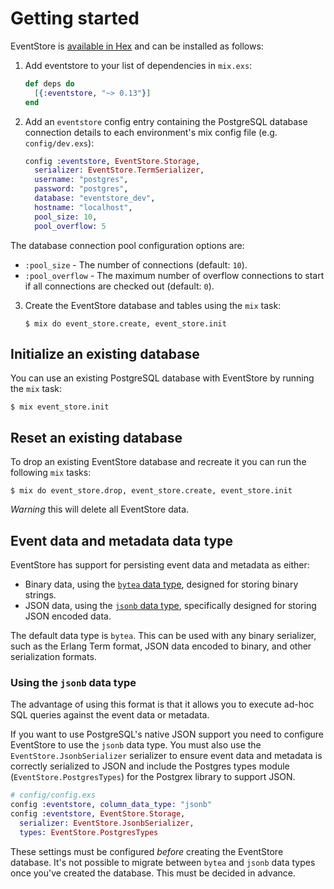 # Getting started

EventStore is [available in Hex](https://hex.pm/packages/eventstore) and can be installed as follows:

  1. Add eventstore to your list of dependencies in `mix.exs`:

      ```elixir    
      def deps do
        [{:eventstore, "~> 0.13"}]
      end
      ```

  2. Add an `eventstore` config entry containing the PostgreSQL database connection details to each environment's mix config file (e.g. `config/dev.exs`):

      ```elixir
      config :eventstore, EventStore.Storage,
        serializer: EventStore.TermSerializer,
        username: "postgres",
        password: "postgres",
        database: "eventstore_dev",
        hostname: "localhost",
        pool_size: 10,
        pool_overflow: 5
      ```

  The database connection pool configuration options are:

  - `:pool_size` - The number of connections (default: `10`).
  - `:pool_overflow` - The maximum number of overflow connections to start if all connections are checked out (default: `0`).

  3. Create the EventStore database and tables using the `mix` task:

      ```console
      $ mix do event_store.create, event_store.init
      ```

## Initialize an existing database

You can use an existing PostgreSQL database with EventStore by running the `mix` task:

```console
$ mix event_store.init
```

## Reset an existing database

To drop an existing EventStore database and recreate it you can run the following `mix` tasks:

```console
$ mix do event_store.drop, event_store.create, event_store.init
```

*Warning* this will delete all EventStore data.

## Event data and metadata data type

EventStore has support for persisting event data and metadata as either:

  - Binary data, using the [`bytea` data type](https://www.postgresql.org/docs/current/static/datatype-binary.html), designed for storing binary strings.
  - JSON data, using the [`jsonb` data type](https://www.postgresql.org/docs/current/static/datatype-json.html), specifically designed for storing JSON encoded data.

The default data type is `bytea`. This can be used with any binary serializer, such as the Erlang Term format, JSON data encoded to binary, and other serialization formats.

### Using the `jsonb` data type

The advantage of using this format is that it allows you to execute ad-hoc SQL queries against the event data or metadata.

If you want to use PostgreSQL's native JSON support you need to configure EventStore to use the `jsonb` data type. You must also use the `EventStore.JsonbSerializer` serializer to ensure event data and metadata is correctly serialized to JSON and include the Postgres types module (`EventStore.PostgresTypes`) for the Postgrex library to support JSON.

```elixir
# config/config.exs
config :eventstore, column_data_type: "jsonb"
config :eventstore, EventStore.Storage,
  serializer: EventStore.JsonbSerializer,
  types: EventStore.PostgresTypes
```

These settings must be configured *before* creating the EventStore database. It's not possible to migrate between `bytea` and `jsonb` data types once you've created the database. This must be decided in advance.
